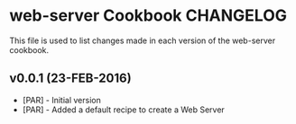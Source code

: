 web-server Cookbook CHANGELOG
========================
This file is used to list changes made in each version of the web-server cookbook.

v0.0.1 (23-FEB-2016)
--------------------
- [PAR] - Initial version
- [PAR] - Added a default recipe to create a Web Server
